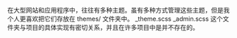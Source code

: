 在大型网站和应用程序中，往往有多种主题。虽有多种方式管理这些主题，但是我个人更喜欢把它们存放在 themes/ 文件夹中。
_theme.scss
_admin.scss
这个文件夹与项目的具体实现有密切关系，并且在许多项目中是并不存在的。